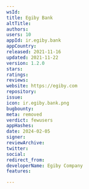 ```yaml
---
wsId: 
title: Egiby Bank
altTitle: 
authors: 
users: 10
appId: ir.egiby.bank
appCountry: 
released: 2021-11-16
updated: 2021-11-22
version: 1.2.0
stars: 
ratings: 
reviews: 
website: https://egiby.com
repository: 
issue: 
icon: ir.egiby.bank.png
bugbounty: 
meta: removed
verdict: fewusers
appHashes: 
date: 2024-02-05
signer: 
reviewArchive: 
twitter: 
social: 
redirect_from: 
developerName: Egiby Company
features: 

---
```


